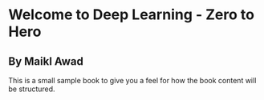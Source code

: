 # Welcome to Deep Learning - Zero to Hero 
## By Maikl Awad

This is a small sample book to give you a feel for how the book content will be
structured.
